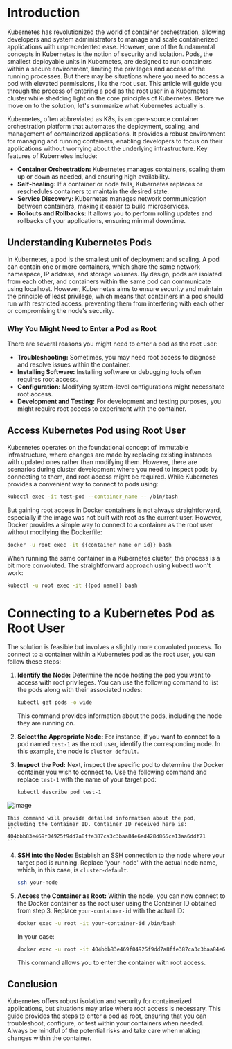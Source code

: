 # Introduction

Kubernetes has revolutionized the world of container orchestration, allowing developers and system administrators to manage and scale containerized applications with unprecedented ease. However, one of the fundamental concepts in Kubernetes is the notion of security and isolation. Pods, the smallest deployable units in Kubernetes, are designed to run containers within a secure environment, limiting the privileges and access of the running processes. But there may be situations where you need to access a pod with elevated permissions, like the root user. This article will guide you through the process of entering a pod as the root user in a Kubernetes cluster while shedding light on the core principles of Kubernetes. Before we move on to the solution, let's summarize what Kubernetes actually is.

Kubernetes, often abbreviated as K8s, is an open-source container orchestration platform that automates the deployment, scaling, and management of containerized applications. It provides a robust environment for managing and running containers, enabling developers to focus on their applications without worrying about the underlying infrastructure. Key features of Kubernetes include:

- **Container Orchestration:** Kubernetes manages containers, scaling them up or down as needed, and ensuring high availability.
- **Self-healing:** If a container or node fails, Kubernetes replaces or reschedules containers to maintain the desired state.
- **Service Discovery:** Kubernetes manages network communication between containers, making it easier to build microservices.
- **Rollouts and Rollbacks:** It allows you to perform rolling updates and rollbacks of your applications, ensuring minimal downtime.

## Understanding Kubernetes Pods

In Kubernetes, a pod is the smallest unit of deployment and scaling. A pod can contain one or more containers, which share the same network namespace, IP address, and storage volumes. By design, pods are isolated from each other, and containers within the same pod can communicate using localhost. However, Kubernetes aims to ensure security and maintain the principle of least privilege, which means that containers in a pod should run with restricted access, preventing them from interfering with each other or compromising the node's security.

### Why You Might Need to Enter a Pod as Root

There are several reasons you might need to enter a pod as the root user:

- **Troubleshooting:** Sometimes, you may need root access to diagnose and resolve issues within the container.
- **Installing Software:** Installing software or debugging tools often requires root access.
- **Configuration:** Modifying system-level configurations might necessitate root access.
- **Development and Testing:** For development and testing purposes, you might require root access to experiment with the container.

## Access Kubernetes Pod using Root User

Kubernetes operates on the foundational concept of immutable infrastructure, where changes are made by replacing existing instances with updated ones rather than modifying them. However, there are scenarios during cluster development where you need to inspect pods by connecting to them, and root access might be required. While Kubernetes provides a convenient way to connect to pods using:

```bash
kubectl exec -it test-pod --container_name -- /bin/bash
```
But gaining root access in Docker containers is not always straightforward, especially if the image was not built with root as the current user. However, Docker provides a simple way to connect to a container as the root user without modifying the Dockerfile:

```bash
docker -u root exec -it {{container name or id}} bash
```
When running the same container in a Kubernetes cluster, the process is a bit more convoluted. The straightforward approach using kubectl won't work:
```bash
kubectl -u root exec -it {{pod name}} bash
```
# Connecting to a Kubernetes Pod as Root User

The solution is feasible but involves a slightly more convoluted process. To connect to a container within a Kubernetes pod as the root user, you can follow these steps:

1. **Identify the Node:** Determine the node hosting the pod you want to access with root privileges. You can use the following command to list the pods along with their associated nodes:
    ```bash
    kubectl get pods -o wide
    ```
    This command provides information about the pods, including the node they are running on.

2. **Select the Appropriate Node:** For instance, if you want to connect to a pod named `test-1` as the root user, identify the corresponding node. In this example, the node is `cluster-default`.

3. **Inspect the Pod:** Next, inspect the specific pod to determine the Docker container you wish to connect to. Use the following command and replace `test-1` with the name of your target pod:
    ```bash
    kubectl describe pod test-1
    ```
![image](https://github.com/cosmos1721/articles/assets/91248142/fd34f9f8-fe33-4555-97f2-c7b437762824)

    
    This command will provide detailed information about the pod, including the Container ID. Container ID received here is:
    ```
    404bbb83e469f04925f9dd7a8ffe387ca3c3baa84e6ed428d865ce13aa6ddf71
    ```

4. **SSH into the Node:** Establish an SSH connection to the node where your target pod is running. Replace 'your-node' with the actual node name, which, in this case, is `cluster-default`.
    ```bash
    ssh your-node
    ```

5. **Access the Container as Root:** Within the node, you can now connect to the Docker container as the root user using the Container ID obtained from step 3. Replace `your-container-id` with the actual ID:
    ```bash
    docker exec -u root -it your-container-id /bin/bash
    ```
    In your case:
    ```bash
    docker exec -u root -it 404bbb83e469f04925f9dd7a8ffe387ca3c3baa84e6ed428d865ce13aa6ddf71 /bin/bash
    ```
    This command allows you to enter the container with root access.

## Conclusion

Kubernetes offers robust isolation and security for containerized applications, but situations may arise where root access is necessary. This guide provides the steps to enter a pod as root, ensuring that you can troubleshoot, configure, or test within your containers when needed. Always be mindful of the potential risks and take care when making changes within the container.
